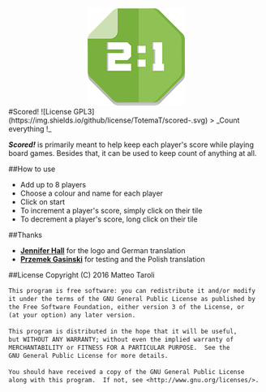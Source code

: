 <div align="center">
	<img src="app/src/main/res/mipmap-xxxhdpi/ic_launcher.png"/>
</div>
#Scored! ![License GPL3](https://img.shields.io/github/license/TotemaT/scored-.svg)
> _Count everything !_

***Scored!*** is primarily meant to help keep each player's score while playing board games. Besides that, it can be used to keep count of anything at all.

##How to use

- Add up to 8 players
- Choose a colour and name for each player
- Click on start
- To increment a player's score, simply click on their tile
- To decrement a player's score, long click on their tile

##Thanks
- **[Jennifer Hall](https://www.instagram.com/yourcottonmouth/)** for the logo and German translation
- **[Przemek Gasinski](https://github.com/Soofe)** for testing and the Polish translation

##License
    Copyright (C) 2016  Matteo Taroli
    
    This program is free software: you can redistribute it and/or modify
    it under the terms of the GNU General Public License as published by
    the Free Software Foundation, either version 3 of the License, or
    (at your option) any later version.
    
    This program is distributed in the hope that it will be useful,
    but WITHOUT ANY WARRANTY; without even the implied warranty of
    MERCHANTABILITY or FITNESS FOR A PARTICULAR PURPOSE.  See the
    GNU General Public License for more details.
    
    You should have received a copy of the GNU General Public License
    along with this program.  If not, see <http://www.gnu.org/licenses/>.